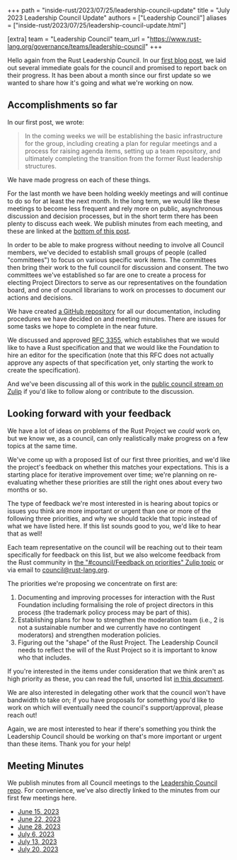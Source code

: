 +++
path = "inside-rust/2023/07/25/leadership-council-update"
title = "July 2023 Leadership Council Update"
authors = ["Leadership Council"]
aliases = ["inside-rust/2023/07/25/leadership-council-update.html"]

[extra]
team = "Leadership Council"
team_url = "https://www.rust-lang.org/governance/teams/leadership-council"
+++

Hello again from the Rust Leadership Council. In our [first blog post][first post], we laid out several immediate goals for the council and promised to report back on their progress. It has been about a month since our first update so we wanted to share how it's going and what we're working on now.

[first post]: https://blog.rust-lang.org/2023/06/20/introducing-leadership-council.html

## Accomplishments so far

In our first post, we wrote:

> In the coming weeks we will be establishing the basic infrastructure for the group, including creating a plan for regular meetings and a process for raising agenda items, setting up a team repository, and ultimately completing the transition from the former Rust leadership structures.

We have made progress on each of these things.

For the last month we have been holding weekly meetings and will continue to do so for at least the next month. In the long term, we would like these meetings to become less frequent and rely more on public, asynchronous discussion and decision processes, but in the short term there has been plenty to discuss each week. We publish minutes from each meeting, and these are linked at the [bottom of this post](#meeting-minutes).

In order to be able to make progress without needing to involve all Council members, we've decided to establish small groups of people (called "committees") to focus on various specific work items. The committees then bring their work to the full council for discussion and consent. The two committees we've established so far are one to create a process for electing Project Directors to serve as our representatives on the foundation board, and one of council librarians to work on processes to document our actions and decisions.

We have created [a GitHub repository](https://github.com/rust-lang/leadership-council) for all our documentation, including procedures we have decided on and meeting minutes. There are issues for some tasks we hope to complete in the near future.

We discussed and approved [RFC 3355](https://rust-lang.github.io/rfcs/3355-rust-spec.html), which establishes that we would like to have a Rust specification and that we would like the Foundation to hire an editor for the specification (note that this RFC does not actually approve any aspects of that specification yet, only starting the work to create the specification).

And we've been discussing all of this work in the [public council stream on Zulip](https://rust-lang.zulipchat.com/#narrow/stream/392734-council) if you'd like to follow along or contribute to the discussion.

## Looking forward with your feedback

We have a lot of ideas on problems of the Rust Project we _could_ work on, but we know we, as a council, can only realistically make progress on a few topics at the same time.

We've come up with a proposed list of our first three priorities, and we'd like the project's feedback on whether this matches your expectations. This is a starting place for iterative improvement over time; we're planning on re-evaluating whether these priorities are still the right ones about every two months or so.

The type of feedback we're most interested in is hearing about topics or issues you think are more important or urgent than one or more of the following three priorities, and why we should tackle that topic instead of what we have listed here. If this list sounds good to you, we'd like to hear that as well!

Each team representative on the council will be reaching out to their team specifically for feedback on this list, but we also welcome feedback from the Rust community in [the "#council/Feedback on priorities" Zulip topic][zulip-feedback] or via email to <council@rust-lang.org>.

[zulip-feedback]: https://rust-lang.zulipchat.com/#narrow/stream/392734-council/topic/Feedback.20on.20priorities

The priorities we're proposing we concentrate on first are:

1. Documenting and improving processes for interaction with the Rust Foundation including formalising the role of project directors in this process (the trademark policy process may be part of this).
2. Establishing plans for how to strengthen the moderation team (i.e., 2 is not a sustainable number and we currently have no contingent moderators) and strengthen moderation policies.
3. Figuring out the "shape" of the Rust Project. The Leadership Council needs to reflect the will of the Rust Project so it is important to know who that includes.

If you're interested in the items under consideration that we think aren't as high priority as these, you can read the full, unsorted list [in this document](https://hackmd.io/@rust-leadership-council/Skdo7VKK3).

We are also interested in delegating other work that the council won't have bandwidth to take on; if you have proposals for something you'd like to work on which will eventually need the council's support/approval, please reach out!

Again, we are most interested to hear if there's something you think the Leadership Council should be working on that's more important or urgent than these items. Thank you for your help!

## Meeting Minutes

We publish minutes from all Council meetings to the [Leadership Council repo][council-repo]. For convenience, we've also directly linked to the minutes from our first few meetings here.

* [June 15, 2023](https://github.com/rust-lang/leadership-council/blob/main/minutes/sync-meeting/2023-06-15.md)
* [June 22, 2023](https://github.com/rust-lang/leadership-council/blob/main/minutes/sync-meeting/2023-06-22.md)
* [June 28, 2023](https://github.com/rust-lang/leadership-council/blob/main/minutes/sync-meeting/2023-06-28.md)
* [July 6, 2023](https://github.com/rust-lang/leadership-council/blob/main/minutes/sync-meeting/2023-07-06.md)
* [July 13, 2023](https://github.com/rust-lang/leadership-council/blob/main/minutes/sync-meeting/2023-07-13.md)
* [July 20, 2023](https://github.com/rust-lang/leadership-council/blob/main/minutes/sync-meeting/2023-07-20.md)

[council-repo]: https://github.com/rust-lang/leadership-council
